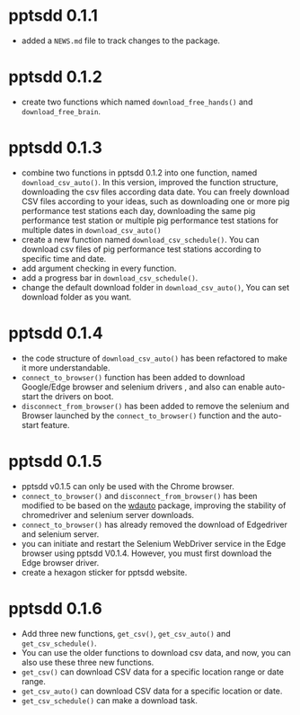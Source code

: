 # pptsdd 0.1.1

* added a `NEWS.md` file to track changes to the package.

# pptsdd 0.1.2

* create two functions which named `download_free_hands()` and `download_free_brain`.

# pptsdd 0.1.3

* combine two functions in pptsdd 0.1.2 into one function, named `download_csv_auto()`. In this version, improved the function structure, downloading the csv files according data date. You can freely download CSV files according to your ideas, such as downloading one or more pig performance test stations each day, downloading the same pig performance test station or multiple pig performance test stations for multiple dates in `download_csv_auto()`
* create a new function named `download_csv_schedule()`. You can download csv files of pig performance test stations according to specific time and date.
* add argument checking in every function.
* add a progress bar in `download_csv_schedule()`.
* change the default download folder in `download_csv_auto()`, You can set download folder as you want.

# pptsdd 0.1.4

* the code structure of `download_csv_auto()` has been refactored to make it more understandable. 
* `connect_to_browser()` function has been added to download Google/Edge browser and selenium drivers , and also can enable auto-start the drivers on boot.
* `disconnect_from_browser()` has been added to remove the selenium and Browser launched by the `connect_to_browser()` function and the auto-start feature.

# pptsdd 0.1.5

* pptsdd v0.1.5 can only be used with the Chrome browser.
* `connect_to_browser()` and `disconnect_from_browser()` has been modified to be based on the [wdauto](https://tony2015116.github.io/wdauto/) package, improving the stability of chromedriver and selenium server downloads.
* `connect_to_browser()` has already removed the download of Edgedriver and selenium server.
* you can initiate and restart the Selenium WebDriver service in the Edge browser using pptsdd V0.1.4. However, you must first download the Edge browser driver.
* create a hexagon sticker for pptsdd website.

# pptsdd 0.1.6
* Add three new functions, `get_csv()`, `get_csv_auto()` and `get_csv_schedule()`.
* You can use the older functions to download csv data, and now, you can also use these three new functions.
* `get_csv()` can download CSV data for a specific location range or date range.
* `get_csv_auto()` can download CSV data for a specific location or date.
* `get_csv_schedule()` can make a download task.
